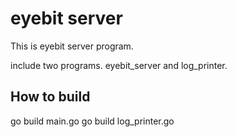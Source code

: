 # eyebit server

This is eyebit server program.

include two programs. eyebit_server and log_printer.

## How to build

  go build main.go
  go build log_printer.go
